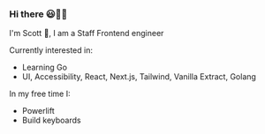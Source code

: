 ### Hi there 😃😵‍💫

I'm Scott 👋, I am a Staff Frontend engineer

Currently interested in:
- Learning Go
- UI, Accessibility, React, Next.js, Tailwind, Vanilla Extract, Golang

In my free time I:
- Powerlift
- Build keyboards

